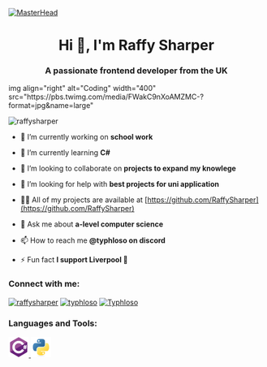 [![MasterHead](https://komarev.com/ghpvc/?username=raffysharper&label=Profile%20views&color=0e75b6&style=flat)](https://github.com/RaffySharper)
<h1 align="center">Hi 👋, I'm Raffy Sharper</h1>
<h3 align="center">A passionate frontend developer from the UK</h3>
img align="right" alt="Coding" width="400" src="https://pbs.twimg.com/media/FWakC9nXoAMZMC-?format=jpg&name=large"


<p align="left"> <img src="" alt="raffysharper" /> </p>

- 🔭 I’m currently working on **school work**

- 🌱 I’m currently learning **C#**

- 👯 I’m looking to collaborate on **projects to expand my knowlege**

- 🤝 I’m looking for help with **best projects for uni application**

- 👨‍💻 All of my projects are available at [https://github.com/RaffySharper](https://github.com/RaffySharper)

- 💬 Ask me about **a-level computer science**

- 📫 How to reach me **@typhloso on discord**

- ⚡ Fun fact **I support Liverpool 🐐**

<h3 align="left">Connect with me:</h3>
<p align="left">
<a href="https://instagram.com/raffysharper" target="blank"><img align="center" src="https://raw.githubusercontent.com/rahuldkjain/github-profile-readme-generator/master/src/images/icons/Social/instagram.svg" alt="raffysharper" height="30" width="40" /></a>
<a href="https://www.youtube.com/c/typhloso" target="blank"><img align="center" src="https://raw.githubusercontent.com/rahuldkjain/github-profile-readme-generator/master/src/images/icons/Social/youtube.svg" alt="typhloso" height="30" width="40" /></a>
<a href="https://discord.gg/Typhloso" target="blank"><img align="center" src="https://raw.githubusercontent.com/rahuldkjain/github-profile-readme-generator/master/src/images/icons/Social/discord.svg" alt="Typhloso" height="30" width="40" /></a>
</p>

<h3 align="left">Languages and Tools:</h3>
<p align="left"> <a href="https://www.w3schools.com/cs/" target="_blank" rel="noreferrer"> <img src="https://raw.githubusercontent.com/devicons/devicon/master/icons/csharp/csharp-original.svg" alt="csharp" width="40" height="40"/> </a> <a href="https://www.python.org" target="_blank" rel="noreferrer"> <img src="https://raw.githubusercontent.com/devicons/devicon/master/icons/python/python-original.svg" alt="python" width="40" height="40"/> </a> </p>
